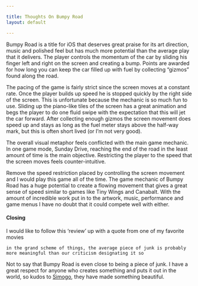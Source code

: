 ```yaml
---

title: Thoughts On Bumpy Road
layout: default

---
```


Bumpy Road is a title for iOS that deserves great praise for its art direction, music and polished feel but has much more potential than the average play that it delivers. The player controls the momentum of the car by sliding his finger left and right on the screen and creating a bump. Points are awarded for how long you can keep the car filled up with fuel by collecting “gizmos” found along the road.

The pacing of the game is fairly strict since the screen moves at a constant rate. Once the player builds up speed he is stopped quickly by the right side of the screen. This is unfortunate because the mechanic is so much fun to use. Sliding up the piano-like tiles of the screen has a great animation and begs the player to do one fluid swipe with the expectation that this will jet the car forward. After collecting enough gizmos the screen movement does speed up and stays as long as the fuel meter stays above the half-way mark, but this is often short lived (or I’m not very good).

The overall visual metaphor feels conflicted with the main game mechanic. In one game mode, Sunday Drive, reaching the end of the road in the least amount of time is the main objective. Restricting the player to the speed that the screen moves feels counter-intuitive.

Remove the speed restriction placed by controlling the screen movement and I would play this game all of the time. The game mechanic of Bumpy Road has a huge potential to create a flowing movement that gives a great sense of speed similar to games like Tiny Wings and Canabalt. With the amount of incredible work put in to the artwork, music, performance and game menus I have no doubt that it could compete well with either. 

#### Closing

I would like to follow this ‘review’ up with a quote from one of my favorite movies

    in the grand scheme of things, the average piece of junk is probably more meaningful than our criticism designating it so

Not to say that Bumpy Road is even close to being a piece of junk. I have a great respect for anyone who creates something and puts it out in the world, so kudos to [Simogo](http://www.simogo.com/), they have made something beautiful.
